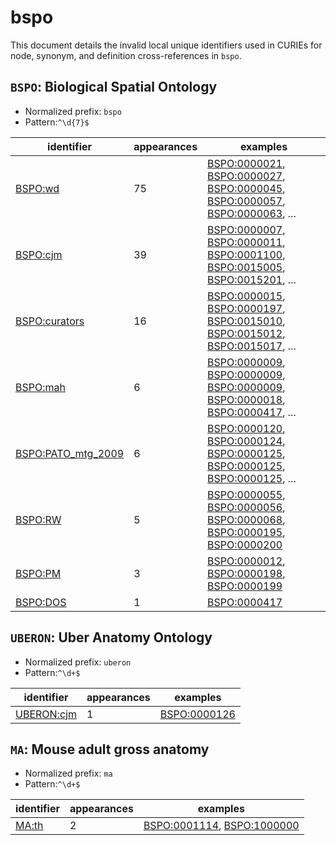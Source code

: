 # bspo

This document details the invalid local unique identifiers used in CURIEs
for node, synonym, and definition cross-references in `bspo`.


## `BSPO`: Biological Spatial Ontology

- Normalized prefix: `bspo`
- Pattern:`^\d{7}$`


| identifier                                                      |   appearances | examples                                                                                                                                                                                                                                                                     |
|-----------------------------------------------------------------|---------------|------------------------------------------------------------------------------------------------------------------------------------------------------------------------------------------------------------------------------------------------------------------------------|
| [BSPO:wd](https://bioregistry.io/BSPO:wd)                       |            75 | [BSPO:0000021](https://bioregistry.io/BSPO:0000021), [BSPO:0000027](https://bioregistry.io/BSPO:0000027), [BSPO:0000045](https://bioregistry.io/BSPO:0000045), [BSPO:0000057](https://bioregistry.io/BSPO:0000057), [BSPO:0000063](https://bioregistry.io/BSPO:0000063), ... |
| [BSPO:cjm](https://bioregistry.io/BSPO:cjm)                     |            39 | [BSPO:0000007](https://bioregistry.io/BSPO:0000007), [BSPO:0000011](https://bioregistry.io/BSPO:0000011), [BSPO:0001100](https://bioregistry.io/BSPO:0001100), [BSPO:0015005](https://bioregistry.io/BSPO:0015005), [BSPO:0015201](https://bioregistry.io/BSPO:0015201), ... |
| [BSPO:curators](https://bioregistry.io/BSPO:curators)           |            16 | [BSPO:0000015](https://bioregistry.io/BSPO:0000015), [BSPO:0000197](https://bioregistry.io/BSPO:0000197), [BSPO:0015010](https://bioregistry.io/BSPO:0015010), [BSPO:0015012](https://bioregistry.io/BSPO:0015012), [BSPO:0015017](https://bioregistry.io/BSPO:0015017), ... |
| [BSPO:mah](https://bioregistry.io/BSPO:mah)                     |             6 | [BSPO:0000009](https://bioregistry.io/BSPO:0000009), [BSPO:0000009](https://bioregistry.io/BSPO:0000009), [BSPO:0000009](https://bioregistry.io/BSPO:0000009), [BSPO:0000018](https://bioregistry.io/BSPO:0000018), [BSPO:0000417](https://bioregistry.io/BSPO:0000417), ... |
| [BSPO:PATO_mtg_2009](https://bioregistry.io/BSPO:PATO_mtg_2009) |             6 | [BSPO:0000120](https://bioregistry.io/BSPO:0000120), [BSPO:0000124](https://bioregistry.io/BSPO:0000124), [BSPO:0000125](https://bioregistry.io/BSPO:0000125), [BSPO:0000125](https://bioregistry.io/BSPO:0000125), [BSPO:0000125](https://bioregistry.io/BSPO:0000125), ... |
| [BSPO:RW](https://bioregistry.io/BSPO:RW)                       |             5 | [BSPO:0000055](https://bioregistry.io/BSPO:0000055), [BSPO:0000056](https://bioregistry.io/BSPO:0000056), [BSPO:0000068](https://bioregistry.io/BSPO:0000068), [BSPO:0000195](https://bioregistry.io/BSPO:0000195), [BSPO:0000200](https://bioregistry.io/BSPO:0000200)      |
| [BSPO:PM](https://bioregistry.io/BSPO:PM)                       |             3 | [BSPO:0000012](https://bioregistry.io/BSPO:0000012), [BSPO:0000198](https://bioregistry.io/BSPO:0000198), [BSPO:0000199](https://bioregistry.io/BSPO:0000199)                                                                                                                |
| [BSPO:DOS](https://bioregistry.io/BSPO:DOS)                     |             1 | [BSPO:0000417](https://bioregistry.io/BSPO:0000417)                                                                                                                                                                                                                          |

## `UBERON`: Uber Anatomy Ontology

- Normalized prefix: `uberon`
- Pattern:`^\d+$`


| identifier                                      |   appearances | examples                                            |
|-------------------------------------------------|---------------|-----------------------------------------------------|
| [UBERON:cjm](https://bioregistry.io/UBERON:cjm) |             1 | [BSPO:0000126](https://bioregistry.io/BSPO:0000126) |

## `MA`: Mouse adult gross anatomy

- Normalized prefix: `ma`
- Pattern:`^\d+$`


| identifier                            |   appearances | examples                                                                                                 |
|---------------------------------------|---------------|----------------------------------------------------------------------------------------------------------|
| [MA:th](https://bioregistry.io/MA:th) |             2 | [BSPO:0001114](https://bioregistry.io/BSPO:0001114), [BSPO:1000000](https://bioregistry.io/BSPO:1000000) |

